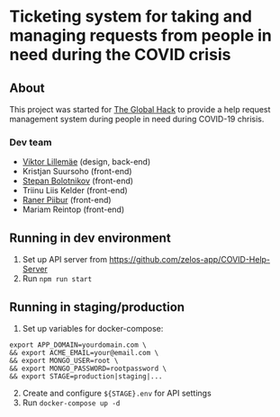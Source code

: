 # Ticketing system for taking and managing requests from people in need during the COVID crisis

## About

This project was started for [The Global Hack](https://theglobalhack.com/) to provide a help request management system during people in need during COVID-19 chrisis.

### Dev team

* [Viktor Lillemäe](https://www.linkedin.com/in/viktor-lillemae/) (design, back-end)
* Kristjan Suursoho (front-end)
* [Stepan Bolotnikov](https://github.com/Stopa) (front-end)
* Triinu Liis Kelder (front-end)
* [Raner Piibur](https://www.linkedin.com/in/raner-piibur-712858b2/) (front-end)
* Mariam Reintop (front-end)

## Running in dev environment

1. Set up API server from https://github.com/zelos-app/COVID-Help-Server
2. Run `npm run start`

## Running in staging/production

1. Set up variables for docker-compose:
```
export APP_DOMAIN=yourdomain.com \
&& export ACME_EMAIL=your@email.com \
&& export MONGO_USER=root \
&& export MONGO_PASSWORD=rootpassword \
&& export STAGE=production|staging|...
```
2. Create and configure `${STAGE}.env` for API settings
3. Run `docker-compose up -d`
